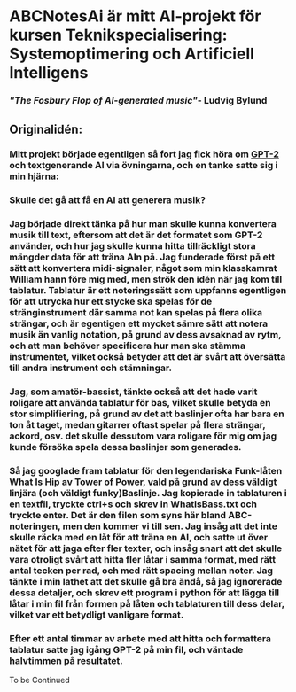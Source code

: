# ABCNotesAi är mitt AI-projekt för kursen Teknikspecialisering: Systemoptimering och Artificiell Intelligens
### *"The Fosbury Flop of AI-generated music"*- Ludvig Bylund

## Originalidén:
### Mitt projekt började egentligen så fort jag fick höra om [GPT-2](https://openai.com/blog/tags/gpt-2/ "ApenAi GPT-2") och textgenerande AI via övningarna, och en tanke satte sig i min hjärna:
### Skulle det gå att få en AI att generera musik?
### Jag började direkt tänka på hur man skulle kunna konvertera musik till text, eftersom att det är det formatet som GPT-2 använder, och hur jag skulle kunna hitta tillräckligt stora mängder data för att träna AIn på. Jag funderade först på ett sätt att konvertera midi-signaler, något som min klasskamrat William hann före mig med, men strök den idén när jag kom till tablatur. Tablatur är ett noteringssätt som uppfanns egentligen för att utrycka hur ett stycke ska spelas för de stränginstrument där samma not kan spelas på flera olika strängar, och är egentigen ett mycket sämre sätt att notera musik än vanlig notation, på grund av dess avsaknad av rytm, och att man behöver specificera hur man ska stämma instrumentet, vilket också betyder att det är svårt att översätta till andra instrument och stämningar.
### Jag, som amatör-bassist, tänkte också att det hade varit roligare att använda tablatur för bas, vilket skulle betyda en stor simplifiering, på grund av det att baslinjer ofta har bara en ton åt taget, medan gitarrer oftast spelar på flera strängar, ackord, osv. det skulle dessutom vara roligare för mig om jag kunde försöka spela dessa baslinjer som generades. 
### Så jag googlade fram tablatur för den legendariska Funk-låten What Is Hip av Tower of Power, vald på grund av dess väldigt linjära (och väldigt funky)Baslinje. Jag kopierade in tablaturen i en textfil, tryckte ctrl+s och skrev in WhatIsBass.txt och tryckte enter. Det är den filen som syns här bland ABC-noteringen, men den kommer vi till sen. Jag insåg att det inte skulle räcka med en låt för att träna en AI, och satte ut över nätet för att jaga efter fler texter, och insåg snart att det skulle vara otroligt svårt att hitta fler låtar i samma format, med rätt antal tecken per rad, och med rätt spacing mellan noter. Jag tänkte i min lathet att det skulle gå bra ändå, så jag ignorerade dessa detaljer, och skrev ett program i python för att lägga till låtar i min fil från formen på låten och tablaturen till dess delar, vilket var ett betydligt vanligare format.
### Efter ett antal timmar av arbete med att hitta och formattera tablatur satte jag igång GPT-2 på min fil, och väntade halvtimmen på resultatet. 

To be Continued
